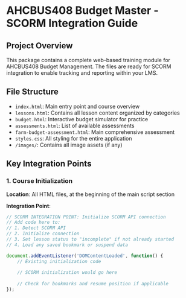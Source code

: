 # AHCBUS408 Budget Master - SCORM Integration Guide

## Project Overview
This package contains a complete web-based training module for AHCBUS408 Budget Management. The files are ready for SCORM integration to enable tracking and reporting within your LMS.

## File Structure
- `index.html`: Main entry point and course overview
- `lessons.html`: Contains all lesson content organized by categories
- `budget.html`: Interactive budget simulator for practice
- `assessments.html`: List of available assessments
- `farm-budget-assessment.html`: Main comprehensive assessment
- `styles.css`: All styling for the entire application
- `/images/`: Contains all image assets (if any)

## Key Integration Points

### 1. Course Initialization

**Location**: All HTML files, at the beginning of the main script section

**Integration Point**:
```javascript
// SCORM INTEGRATION POINT: Initialize SCORM API connection
// Add code here to:
// 1. Detect SCORM API
// 2. Initialize connection
// 3. Set lesson status to "incomplete" if not already started
// 4. Load any saved bookmark or suspend data

document.addEventListener('DOMContentLoaded', function() {
    // Existing initialization code
    
    // SCORM initialization would go here
    
    // Check for bookmarks and resume position if applicable
});